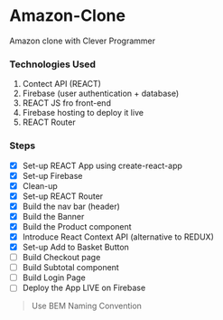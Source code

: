 # Amazon-Clone

Amazon clone with Clever Programmer

### Technologies Used

1. Contect API (REACT)
1. Firebase (user authentication + database)
1. REACT JS fro front-end
1. Firebase hosting to deploy it live
1. REACT Router

### Steps

- [x] Set-up REACT App using create-react-app
- [x] Set-up Firebase
- [x] Clean-up
- [x] Set-up REACT Router
- [x] Build the nav bar (header)
- [x] Build the Banner
- [x] Build the Product component
- [x] Introduce React Context API (alternative to REDUX)
- [x] Set-up Add to Basket Button
- [ ] Build Checkout page
- [ ] Build Subtotal component
- [ ] Build Login Page
- [ ] Deploy the App LIVE on Firebase

> Use BEM Naming Convention
